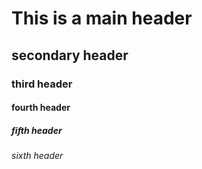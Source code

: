 # This is a main header
## secondary header
### third header
#### fourth header
##### fifth header
###### sixth header
